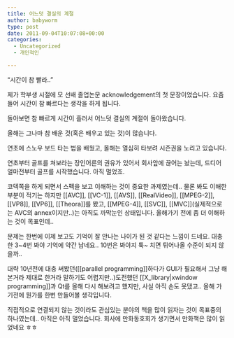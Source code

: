 ```yaml
---
title: 어느덧 결실의 계절
author: babyworm
type: post
date: 2011-09-04T10:07:08+00:00
categories:
  - Uncategorized
  - 개인적인

---
```

&#8220;시간이 참 빨라..&#8221;

제가 학부생 시절에 모 선배 졸업논문 acknowledgement의 첫 문장이었습니다. 요즘들어 시간이 참 빠르다는 생각을 하게 됩니다.

돌아보면 참 빠르게 시간이 흘러서 어느덧 결실의 계절이 돌아왔습니다.

올해는 그나마 참 배운 것(혹은 배우고 있는 것)이 많습니다.

연초에 스노우 보드 타는 법을 배웠고, 올해는 열심히 타보려 시즌권을 노리고 있습니다.

연초부터 골프를 쳐보라는 장인어른의 권유가 있어서 회사앞에 끊어는 놨는데, 드디어 얼마전부터 골프를 시작했습니다. 아직 멀었죠.

코덱쪽을 하게 되면서 스펙을 보고 이해하는 것이 중요한 과제였는데.. 물론 봐도 이해한 부분이 적기는 하지만 \[[AVC]], [[VC-1]], [[AVS]], [[RealVideo]], [[MPEG-2]], [[VP8]], [[VP6]], [[Theora]]를 봤고, [[MPEG-4]], [[SVC]], [[MVC]\](실제적으로는 AVC의 annex이지만..)는 아직도 까막눈인 상태입니다. 올해가기 전에 좀 더 이해하는 것이 목표인데..

문제는 한번에 이제 보고도 기억이 잘 안나는 나이가 된 것 같다는 느낌이 드네요. 대충 한 3~4번 봐야 기억에 약간 남네요.. 10번은 봐야지 툭~ 치면 튀어나올 수준이 되지 않을까..

대략 10년전에 대충 써봤던([[parallel programming]]하다가 GUI가 필요해서 그냥 해본거라 제대로 한거라 말하기도 어렵지만..)도전했던 [[X_library|xwindow programming]]과 Qt를 올해 다시 해보려고 했지만, 사실 아직 손도 못댔고.. 올해 가기전에 뭔가를 한번 만들어볼 생각입니다.

직접적으로 연결되지 않는 것이라도 관심있는 분야의 책을 많이 읽자는 것이 목표중의 하나였는데.. 아직은 아직 멀었습니다. 회사에 만화동호회가 생기면서 만화책은 많이 읽었네요 ㅎㅎ

&nbsp;

<div id="__KO_DIC_LAYER__" style="position: fixed; z-index: 999999999; overflow-x: hidden; overflow-y: hidden; display: none; border-width: 2px; border-color: #333377; border-style: solid; padding: 0px;">
</div>